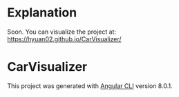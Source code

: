 # Explanation
Soon. You can visualize the project at: https://hyuan02.github.io/CarVisualizer/
# CarVisualizer
This project was generated with [Angular CLI](https://github.com/angular/angular-cli) version 8.0.1.

